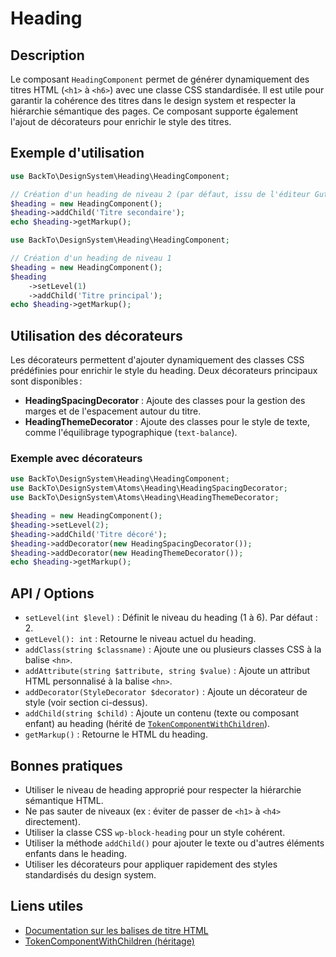 # Heading

## Description
Le composant `HeadingComponent` permet de générer dynamiquement des titres HTML (`<h1>` à `<h6>`) avec une classe CSS standardisée. Il est utile pour garantir la cohérence des titres dans le design system et respecter la hiérarchie sémantique des pages. Ce composant supporte également l'ajout de décorateurs pour enrichir le style des titres.

## Exemple d'utilisation
```php
use BackTo\DesignSystem\Heading\HeadingComponent;

// Création d'un heading de niveau 2 (par défaut, issu de l'éditeur Gutenberg)
$heading = new HeadingComponent();
$heading->addChild('Titre secondaire');
echo $heading->getMarkup();
```

```php
use BackTo\DesignSystem\Heading\HeadingComponent;

// Création d'un heading de niveau 1
$heading = new HeadingComponent();
$heading
    ->setLevel(1)
    ->addChild('Titre principal');
echo $heading->getMarkup();
```

## Utilisation des décorateurs
Les décorateurs permettent d'ajouter dynamiquement des classes CSS prédéfinies pour enrichir le style du heading. Deux décorateurs principaux sont disponibles :

- **HeadingSpacingDecorator** : Ajoute des classes pour la gestion des marges et de l'espacement autour du titre.
- **HeadingThemeDecorator** : Ajoute des classes pour le style de texte, comme l'équilibrage typographique (`text-balance`).

### Exemple avec décorateurs
```php
use BackTo\DesignSystem\Heading\HeadingComponent;
use BackTo\DesignSystem\Atoms\Heading\HeadingSpacingDecorator;
use BackTo\DesignSystem\Atoms\Heading\HeadingThemeDecorator;

$heading = new HeadingComponent();
$heading->setLevel(2);
$heading->addChild('Titre décoré');
$heading->addDecorator(new HeadingSpacingDecorator());
$heading->addDecorator(new HeadingThemeDecorator());
echo $heading->getMarkup();
```

## API / Options
- `setLevel(int $level)` : Définit le niveau du heading (1 à 6). Par défaut : 2.
- `getLevel(): int` : Retourne le niveau actuel du heading.
- `addClass(string $classname)` : Ajoute une ou plusieurs classes CSS à la balise `<hn>`.
- `addAttribute(string $attribute, string $value)` : Ajoute un attribut HTML personnalisé à la balise `<hn>`.
- `addDecorator(StyleDecorator $decorator)` : Ajoute un décorateur de style (voir section ci-dessus).
- `addChild(string $child)` : Ajoute un contenu (texte ou composant enfant) au heading (hérité de [`TokenComponentWithChildren`](../TokenComponentWithChildren.php)).
- `getMarkup()` : Retourne le HTML du heading.

## Bonnes pratiques
- Utiliser le niveau de heading approprié pour respecter la hiérarchie sémantique HTML.
- Ne pas sauter de niveaux (ex : éviter de passer de `<h1>` à `<h4>` directement).
- Utiliser la classe CSS `wp-block-heading` pour un style cohérent.
- Utiliser la méthode `addChild()` pour ajouter le texte ou d'autres éléments enfants dans le heading.
- Utiliser les décorateurs pour appliquer rapidement des styles standardisés du design system.

## Liens utiles
- [Documentation sur les balises de titre HTML](https://developer.mozilla.org/fr/docs/Web/HTML/Element/Heading_Elements)
- [TokenComponentWithChildren (héritage)](../TokenComponentWithChildren.php) 